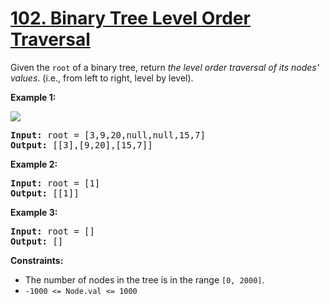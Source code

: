 # [102. Binary Tree Level Order Traversal](https://leetcode.com/problems/binary-tree-level-order-traversal/)

Given the `root` of a binary tree, return *the level order traversal of its nodes' values*. (i.e., from left to right, level by level).


**Example 1:**

![](https://assets.leetcode.com/uploads/2021/02/19/tree1.jpg)

<pre>
<b>Input:</b> root = [3,9,20,null,null,15,7]
<b>Output:</b> [[3],[9,20],[15,7]]
</pre>


**Example 2:**

<pre>
<b>Input:</b> root = [1]
<b>Output:</b> [[1]]
</pre>


**Example 3:**

<pre>
<b>Input:</b> root = []
<b>Output:</b> []
</pre>


**Constraints:**

- The number of nodes in the tree is in the range `[0, 2000]`.
- `-1000 <= Node.val <= 1000`

